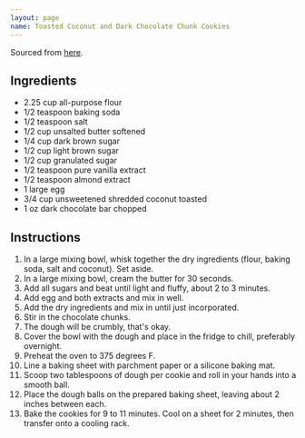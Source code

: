 ```yaml
---
layout: page
name: Toasted Coconut and Dark Chocolate Chunk Cookies
---
```


Sourced from [here](https://www.crunchycreamysweet.com/toasted-coconut-dark-chocolate-chunk-cookies/).

## Ingredients

- 2.25 cup all-purpose flour
- 1/2 teaspoon baking soda
- 1/2 teaspoon salt
- 1/2 cup unsalted butter softened
- 1/4 cup dark brown sugar
- 1/2 cup light brown sugar
- 1/2 cup granulated sugar
- 1/2 teaspoon pure vanilla extract
- 1/2 teaspoon almond extract
- 1 large egg
- 3/4 cup unsweetened shredded coconut toasted
- 1 oz dark chocolate bar chopped

## Instructions

1. In a large mixing bowl, whisk together the dry ingredients (flour, baking soda, salt and coconut). Set aside.
1. In a large mixing bowl, cream the butter for 30 seconds.
1. Add all sugars and beat until light and fluffy, about 2 to 3 minutes.
1. Add egg and both extracts and mix in well.
1. Add the dry ingredients and mix in until just incorporated.
1. Stir in the chocolate chunks.
1. The dough will be crumbly, that's okay.
1. Cover the bowl with the dough and place in the fridge to chill, preferably overnight.
1. Preheat the oven to 375 degrees F.
1. Line a baking sheet with parchment paper or a silicone baking mat.
1. Scoop two tablespoons of dough per cookie and roll in your hands into a smooth ball.
1. Place the dough balls on the prepared baking sheet, leaving about 2 inches between each.
1. Bake the cookies for 9 to 11 minutes. Cool on a sheet for 2 minutes, then transfer onto a cooling rack.
